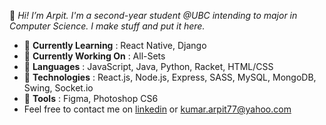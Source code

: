 👋 _Hi! I’m Arpit. I'm a second-year student @UBC intending to major in Computer Science. I make stuff and put it here._

* 🌱 __Currently Learning__ : React Native, Django
* 🔭 __Currently Working On__ : All-Sets
* 🚀 __Languages__ : JavaScript, Java, Python, Racket, HTML/CSS
* 💾 __Technologies__ : React.js, Node.js, Express, SASS, MySQL, MongoDB, Swing, Socket.io
* 🔨 __Tools__ : Figma, Photoshop CS6
* Feel free to contact me on [linkedin](https://www.linkedin.com/in/krarpit/ "Linkedin") or [kumar.arpit77@yahoo.com](mailto:kumar.arpit77@yahoo.com)
